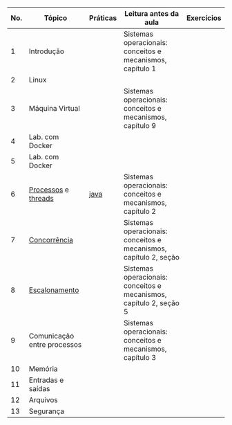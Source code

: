  No.  | Tópico | Práticas | Leitura antes da aula | Exercícios
--- | --- | --- | --- | ---
1  | Introdução | | Sistemas operacionais: conceitos e mecanismos, capítulo 1 |  
2  | Linux |   |  |
3  | Máquina Virtual | |  Sistemas operacionais: conceitos e mecanismos, capítulo 9 |  
4  | Lab. com Docker |  |  |  
5  | Lab. com Docker |  |  |  
6  | [Processos](processos) e [threads](slides/threads.pdf) | [java](slides/threads-java.pdf) | Sistemas operacionais: conceitos e mecanismos, capítulo 2 |
7  | [Concorrência](slides/concorrencia.pdf) |  | Sistemas operacionais: conceitos e mecanismos, capítulo 2, seção  |  
8  | [Escalonamento](slides/processo-escalonamento.pdf) | | Sistemas operacionais: conceitos e mecanismos, capítulo 2, seção 5 |
9  | Comunicação entre processos | | Sistemas operacionais: conceitos e mecanismos, capítulo 3 |  
10 | Memória |  |  |  
11 | Entradas e saídas  |  |  |  
12 | Arquivos  |   |  |
13 | Segurança  |   |  |
